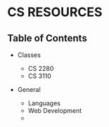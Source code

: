 # CS RESOURCES

## Table of Contents

- Classes
    - CS 2280
    - CS 3110

- General
    - Languages
    - Web Development
    - 
